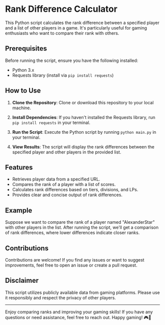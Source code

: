 # Rank Difference Calculator

This Python script calculates the rank difference between a specified player and a list of other players in a game. It's particularly useful for gaming enthusiasts who want to compare their rank with others.

## Prerequisites

Before running the script, ensure you have the following installed:

- Python 3.x
- Requests library (install via `pip install requests`)

## How to Use

1. **Clone the Repository**: Clone or download this repository to your local machine.

2. **Install Dependencies**: If you haven't installed the Requests library, run `pip install requests` in your terminal.

3. **Run the Script**: Execute the Python script by running `python main.py` in your terminal.

4. **View Results**: The script will display the rank differences between the specified player and other players in the provided list.

## Features

- Retrieves player data from a specified URL.
- Compares the rank of a player with a list of scores.
- Calculates rank differences based on tiers, divisions, and LPs.
- Provides clear and concise output of rank differences.

## Example

Suppose we want to compare the rank of a player named "AlexanderStar" with other players in the list. After running the script, we'll get a comparison of rank differences, where lower differences indicate closer ranks.

## Contributions

Contributions are welcome! If you find any issues or want to suggest improvements, feel free to open an issue or create a pull request.

## Disclaimer

This script utilizes publicly available data from gaming platforms. Please use it responsibly and respect the privacy of other players.

---

Enjoy comparing ranks and improving your gaming skills! If you have any questions or need assistance, feel free to reach out. Happy gaming! 🎮🚀